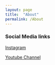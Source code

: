 ```yaml
---
layout: page
title:  "About"
permalink: /About
---
```


### Social Media links
[Instagram](https://www.instagram.com/videogames.ai)

[Youtube Channel](https://www.youtube.com/channel/UCyfnks28XqY-0uTkQkIeTHw)

